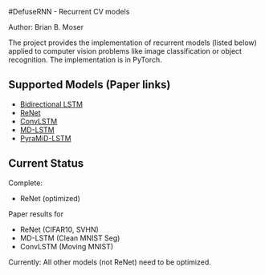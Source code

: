 #DefuseRNN - Recurrent CV models

Author: Brian B. Moser

<p>
The project provides the implementation of recurrent models (listed below) applied to computer vision problems like 
image classification or object recognition. The implementation is in PyTorch.
<p/>

## Supported Models (Paper links)

* [Bidirectional LSTM](https://pdfs.semanticscholar.org/4b80/89bc9b49f84de43acc2eb8900035f7d492b2.pdf)
* [ReNet](https://arxiv.org/abs/1505.00393)
* [ConvLSTM](https://arxiv.org/abs/1506.04214)
* [MD-LSTM](https://arxiv.org/abs/0705.2011)
* [PyraMiD-LSTM](https://arxiv.org/abs/1506.07452)

## Current Status

Complete:
- ReNet (optimized)

Paper results for
- ReNet (CIFAR10, SVHN)
- MD-LSTM (Clean MNIST Seg)
- ConvLSTM (Moving MNIST)

Currently:
All other models (not ReNet) need to be optimized.

